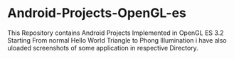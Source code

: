 # Android-Projects-OpenGL-es

This Repository contains Android Projects Implemented in OpenGL ES 3.2 
Starting From normal Hello World Triangle to Phong Illumination
i have also uloaded screenshots of some application in respective Directory.


